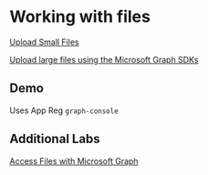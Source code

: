 # Working with files

[Upload Small Files](https://docs.microsoft.com/en-us/graph/api/driveitem-put-content?view=graph-rest-1.0&tabs=http)

[Upload large files using the Microsoft Graph SDKs](https://docs.microsoft.com/en-us/graph/sdks/large-file-upload?tabs=csharp)

## Demo

Uses App Reg `graph-console`

## Additional Labs

[Access Files with Microsoft Graph](https://docs.microsoft.com/en-us/learn/modules/msgraph-access-file-data/)